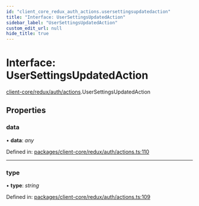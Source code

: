 ```yaml
---
id: "client_core_redux_auth_actions.usersettingsupdatedaction"
title: "Interface: UserSettingsUpdatedAction"
sidebar_label: "UserSettingsUpdatedAction"
custom_edit_url: null
hide_title: true
---
```


# Interface: UserSettingsUpdatedAction

[client-core/redux/auth/actions](../modules/client_core_redux_auth_actions.md).UserSettingsUpdatedAction

## Properties

### data

• **data**: *any*

Defined in: [packages/client-core/redux/auth/actions.ts:110](https://github.com/xr3ngine/xr3ngine/blob/9d253dc38/packages/client-core/redux/auth/actions.ts#L110)

___

### type

• **type**: *string*

Defined in: [packages/client-core/redux/auth/actions.ts:109](https://github.com/xr3ngine/xr3ngine/blob/9d253dc38/packages/client-core/redux/auth/actions.ts#L109)
